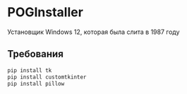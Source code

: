 # POGInstaller

Установщик Windows 12, которая была слита в 1987 году

## Требования

```sh
pip install tk
pip install customtkinter
pip install pillow
```